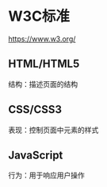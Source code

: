 # W3C标准

https://www.w3.org/

## HTML/HTML5

结构：描述页面的结构

## CSS/CSS3

表现：控制页面中元素的样式

## JavaScript

行为：用于响应用户操作
